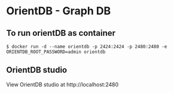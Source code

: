 # OrientDB - Graph DB 

## To run orientDB as container

```
$ docker run -d --name orientdb -p 2424:2424 -p 2480:2480 -e ORIENTDB_ROOT_PASSWORD=admin orientdb
```

## OrientDB studio 

View OrientDB studio at http://localhost:2480
